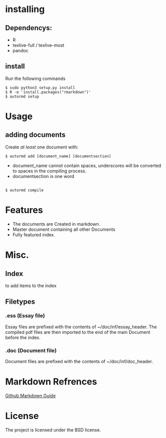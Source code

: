 # installing
## Dependencys:

- R
- texlive-full / texlive-most
- pandoc

## install

Run the following commands

```console
$ sudo python3 setup.py install
$ R -e 'install.packages("rmarkdown")'
$ autormd setup
```

# Usage
## adding documents

Create _at least_ one document with:

```console
$ autormd add [document_name] [documentsection]
```
- document_name cannot contain spaces, underscores will be converted to spaces in the compiling process.
- documentsection is one word

##
```console
$ autormd compile
```

# Features

+ The documents are Created in markdown.
+ Master document containing all other Documents
+ Fully featured index.

# Misc.

## Index

to add items to the index

## Filetypes

### .ess (Essay file)

Essay files are prefixed with the contents of ~/doc/inf/essay_header.
The compiled pdf files are then imported to the end of the main Document before the index.

### .doc (Document file)

Document files are prefixed with the contents of ~/doc/inf/doc_header.

# Markdown Refrences

[Github Markdown Guide](https://guides.github.com/features/mastering-markdown/)

# License

The project is licensed under the BSD license.
